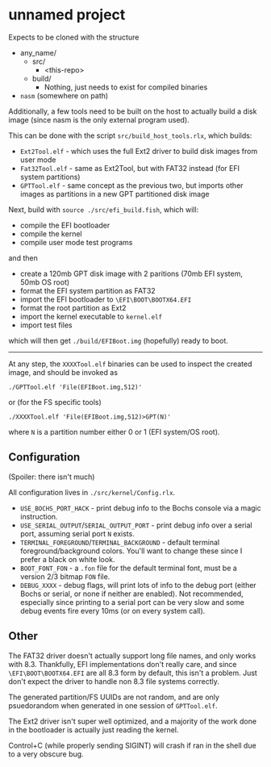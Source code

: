 # unnamed project

Expects to be cloned with the structure
* any_name/
    * src/
        * \<this-repo\>
    * build/
        * Nothing, just needs to exist for compiled binaries
* `nasm` (somewhere on path)

Additionally, a few tools need to be built on the host to actually build a disk image (since nasm is the only external program used).

This can be done with the script `src/build_host_tools.rlx`, which builds:

* `Ext2Tool.elf` - which uses the full Ext2 driver to build disk images from user mode
* `Fat32Tool.elf` - same as Ext2Tool, but with FAT32 instead (for EFI system partitions)
* `GPTTool.elf` - same concept as the previous two, but imports other images as partitions in a new GPT partitioned disk image

Next, build with `source ./src/efi_build.fish`, which will:

* compile the EFI bootloader
* compile the kernel
* compile user mode test programs

and then

* create a 120mb GPT disk image with 2 paritions (70mb EFI system, 50mb OS root)
* format the EFI system partition as FAT32
* import the EFI bootloader to `\EFI\BOOT\BOOTX64.EFI`
* format the root partition as Ext2
* import the kernel executable to `kernel.elf`
* import test files

which will then get `./build/EFIBoot.img` (hopefully) ready to boot.

---

At any step, the `XXXXTool.elf` binaries can be used to inspect the created image, and should be invoked as

```
./GPTTool.elf 'File(EFIBoot.img,512)'
```

or (for the FS specific tools)

```
./XXXXTool.elf 'File(EFIBoot.img,512)>GPT(N)'
```

where `N` is a partition number either 0 or 1 (EFI system/OS root).

## Configuration

(Spoiler: there isn't much)

All configuration lives in `./src/kernel/Config.rlx`.

* `USE_BOCHS_PORT_HACK` - print debug info to the Bochs console via a magic instruction.
* `USE_SERIAL_OUTPUT`/`SERIAL_OUTPUT_PORT` - print debug info over a serial port, assuming serial port `N` exists.
* `TERMINAL_FOREGROUND`/`TERMINAL_BACKGROUND` - default terminal foreground/background colors. You'll want to change these since I prefer a black on white look.
* `BOOT_FONT_FON` - a `.fon` file for the default terminal font, must be a version 2/3 bitmap `FON` file.
* `DEBUG_XXXX` - debug flags, will print lots of info to the debug port (either Bochs or serial, or none if neither are enabled). Not recommended, especially since printing to a serial port can be very slow and some debug events fire every 10ms (or on every system call).

## Other

The FAT32 driver doesn't actually support long file names, and only works with 8.3. Thankfully, EFI implementations don't really care, and since `\EFI\BOOT\BOOTX64.EFI` are all 8.3 form by default, this isn't a problem. Just don't expect the driver to handle non 8.3 file systems correctly.

The generated partition/FS UUIDs are not random, and are only psuedorandom when generated in one session of `GPTTool.elf`.

The Ext2 driver isn't super well optimized, and a majority of the work done in the bootloader is actually just reading the kernel.

Control+C (while properly sending SIGINT) will crash if ran in the shell due to a very obscure bug.
